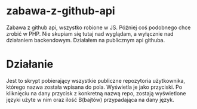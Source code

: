 # zabawa-z-github-api

Zabawa z github api, wszystko robione w JS. Później coś podobnego chce zrobić w PHP. Nie skupiam się tutaj nad wyglądam, a wyłącznie nad działaniem backendowym. Działałem na publicznym api githuba.

# Działanie

Jest to skrypt pobierający wszystkie publiczne repozytoria użytkownika, którego nazwa została wpisana do pola. Wyświetla je jako przyciski. Po kliknięciu na dany przycisk z konkretną nazwą repo, zostają wyświetlone języki użyte w nim oraz ilość B(bajtów) przypadająca na dany język.
